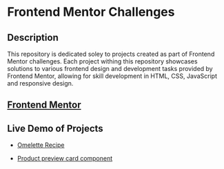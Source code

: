 # Frontend Mentor Challenges

## Description
This repository is dedicated soley to projects created as part of Frontend Mentor challenges. Each project withing this repository showcases solutions to various frontend design and development tasks provided by Frontend Mentor, allowing for skill development in HTML, CSS, JavaScript and responsive design.

## [Frontend Mentor](https://www.frontendmentor.io/)

## Live Demo of Projects
- [Omelette Recipe](https://ggllawc4.github.io/Frontend-Mentor-Projects/Recipe/index.html)

- [Product preview card component](https://ggllawc4.github.io/Frontend-Mentor-Projects/product-preview-card-component-main/index.html)